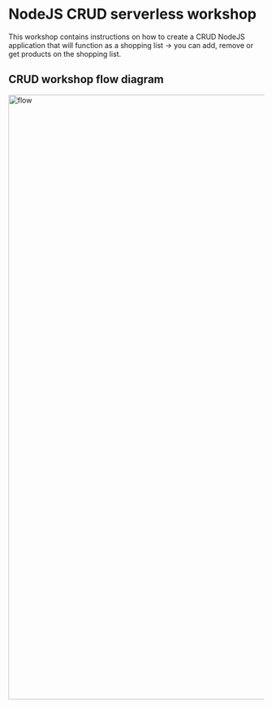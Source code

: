 # NodeJS CRUD serverless workshop

This workshop contains instructions on how to create a CRUD NodeJS application that will function as a shopping list → you can add, remove or get products on the shopping list.

## CRUD workshop flow diagram 

<img width="1190" alt="flow" src="https://github.com/superhsu/CRUD-Serverless-Node/assets/31141265/e066a0d6-da65-441b-bbf9-089868f592f2">

